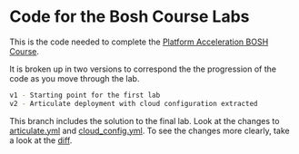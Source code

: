 # Code for the Bosh Course Labs

This is the code needed to complete the 
[Platform Acceleration BOSH Course](https://github.com/pivotal-education/platform-acceleration-bosh).

It is broken up in two versions to correspond the the progression of the code as you move through the lab.

```bash
v1 - Starting point for the first lab
v2 - Articulate deployment with cloud configuration extracted
```

This branch includes the solution to the final lab. Look at the changes to [articulate.yml](./articulate.yml) and
[cloud_config.yml](./cloud-config.yml). To see the changes more clearly, take a look at the 
[diff](https://github.com/pivotal-education/platform-acceleration-bosh-code/compare/v2...74aacb4).
